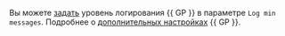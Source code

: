 Вы можете [задать](../../managed-greenplum/operations/update.md/change-gp-settings) уровень логирования {{ GP }} в параметре `Log min messages`. Подробнее о [дополнительных настройках](../../managed-greenplum/concepts/settings-list.md#dbms-cluster-settings) {{ GP }}.
